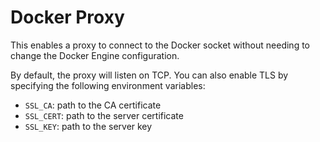 # Docker Proxy
This enables a proxy to connect to the Docker socket without needing to change
the Docker Engine configuration.

By default, the proxy will listen on TCP.  You can also enable TLS by specifying
the following environment variables:

- `SSL_CA`: path to the CA certificate
- `SSL_CERT`: path to the server certificate
- `SSL_KEY`: path to the server key
